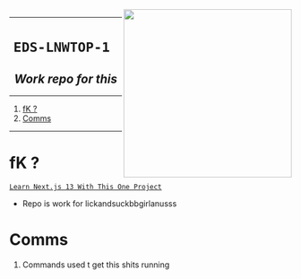 
<img src="https://i.ytimg.com/vi/NgayZAuTgwM/hq720.jpg" align="right" width="300">

---

<h1 align="center"><code>EDS-LNWTOP-1 </code></h1>
<h2 align="center"><i> Work repo for this  </i></h2>

--- 
1. [fK ?](#fk-)
2. [Comms](#comms)

---

# fK ?

[`Learn Next.js 13 With This One Project`](https://youtu.be/NgayZAuTgwM)
- Repo is work for lickandsuckbbgirlanusss 

# Comms

1. Commands used t get this shits running 

